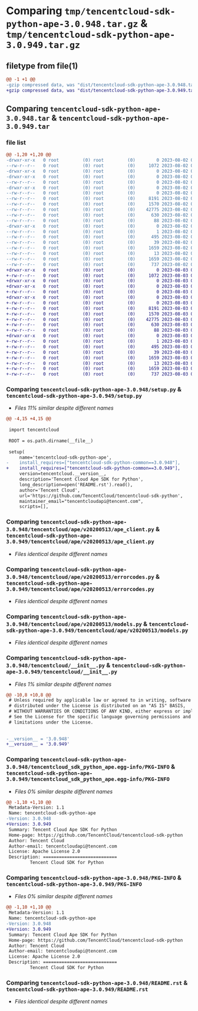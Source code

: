 # Comparing `tmp/tencentcloud-sdk-python-ape-3.0.948.tar.gz` & `tmp/tencentcloud-sdk-python-ape-3.0.949.tar.gz`

## filetype from file(1)

```diff
@@ -1 +1 @@
-gzip compressed data, was "dist/tencentcloud-sdk-python-ape-3.0.948.tar", last modified: Wed Aug  2 00:22:37 2023, max compression
+gzip compressed data, was "dist/tencentcloud-sdk-python-ape-3.0.949.tar", last modified: Thu Aug  3 00:18:56 2023, max compression
```

## Comparing `tencentcloud-sdk-python-ape-3.0.948.tar` & `tencentcloud-sdk-python-ape-3.0.949.tar`

### file list

```diff
@@ -1,20 +1,20 @@
-drwxr-xr-x   0 root         (0) root         (0)        0 2023-08-02 00:22:37.000000 tencentcloud-sdk-python-ape-3.0.948/
--rw-r--r--   0 root         (0) root         (0)     1072 2023-08-02 00:22:37.000000 tencentcloud-sdk-python-ape-3.0.948/setup.py
-drwxr-xr-x   0 root         (0) root         (0)        0 2023-08-02 00:22:37.000000 tencentcloud-sdk-python-ape-3.0.948/tencentcloud/
-drwxr-xr-x   0 root         (0) root         (0)        0 2023-08-02 00:22:37.000000 tencentcloud-sdk-python-ape-3.0.948/tencentcloud/ape/
--rw-r--r--   0 root         (0) root         (0)        0 2023-08-02 00:22:37.000000 tencentcloud-sdk-python-ape-3.0.948/tencentcloud/ape/__init__.py
-drwxr-xr-x   0 root         (0) root         (0)        0 2023-08-02 00:22:37.000000 tencentcloud-sdk-python-ape-3.0.948/tencentcloud/ape/v20200513/
--rw-r--r--   0 root         (0) root         (0)        0 2023-08-02 00:22:37.000000 tencentcloud-sdk-python-ape-3.0.948/tencentcloud/ape/v20200513/__init__.py
--rw-r--r--   0 root         (0) root         (0)     8191 2023-08-02 00:22:37.000000 tencentcloud-sdk-python-ape-3.0.948/tencentcloud/ape/v20200513/ape_client.py
--rw-r--r--   0 root         (0) root         (0)     1570 2023-08-02 00:22:37.000000 tencentcloud-sdk-python-ape-3.0.948/tencentcloud/ape/v20200513/errorcodes.py
--rw-r--r--   0 root         (0) root         (0)    42775 2023-08-02 00:22:37.000000 tencentcloud-sdk-python-ape-3.0.948/tencentcloud/ape/v20200513/models.py
--rw-r--r--   0 root         (0) root         (0)      630 2023-08-02 00:22:37.000000 tencentcloud-sdk-python-ape-3.0.948/tencentcloud/__init__.py
--rw-r--r--   0 root         (0) root         (0)       88 2023-08-02 00:22:37.000000 tencentcloud-sdk-python-ape-3.0.948/setup.cfg
-drwxr-xr-x   0 root         (0) root         (0)        0 2023-08-02 00:22:37.000000 tencentcloud-sdk-python-ape-3.0.948/tencentcloud_sdk_python_ape.egg-info/
--rw-r--r--   0 root         (0) root         (0)        1 2023-08-02 00:22:37.000000 tencentcloud-sdk-python-ape-3.0.948/tencentcloud_sdk_python_ape.egg-info/dependency_links.txt
--rw-r--r--   0 root         (0) root         (0)      495 2023-08-02 00:22:37.000000 tencentcloud-sdk-python-ape-3.0.948/tencentcloud_sdk_python_ape.egg-info/SOURCES.txt
--rw-r--r--   0 root         (0) root         (0)       39 2023-08-02 00:22:37.000000 tencentcloud-sdk-python-ape-3.0.948/tencentcloud_sdk_python_ape.egg-info/requires.txt
--rw-r--r--   0 root         (0) root         (0)     1659 2023-08-02 00:22:37.000000 tencentcloud-sdk-python-ape-3.0.948/tencentcloud_sdk_python_ape.egg-info/PKG-INFO
--rw-r--r--   0 root         (0) root         (0)       13 2023-08-02 00:22:37.000000 tencentcloud-sdk-python-ape-3.0.948/tencentcloud_sdk_python_ape.egg-info/top_level.txt
--rw-r--r--   0 root         (0) root         (0)     1659 2023-08-02 00:22:37.000000 tencentcloud-sdk-python-ape-3.0.948/PKG-INFO
--rw-r--r--   0 root         (0) root         (0)      737 2023-08-02 00:22:37.000000 tencentcloud-sdk-python-ape-3.0.948/README.rst
+drwxr-xr-x   0 root         (0) root         (0)        0 2023-08-03 00:18:56.000000 tencentcloud-sdk-python-ape-3.0.949/
+-rw-r--r--   0 root         (0) root         (0)     1072 2023-08-03 00:18:56.000000 tencentcloud-sdk-python-ape-3.0.949/setup.py
+drwxr-xr-x   0 root         (0) root         (0)        0 2023-08-03 00:18:56.000000 tencentcloud-sdk-python-ape-3.0.949/tencentcloud/
+drwxr-xr-x   0 root         (0) root         (0)        0 2023-08-03 00:18:56.000000 tencentcloud-sdk-python-ape-3.0.949/tencentcloud/ape/
+-rw-r--r--   0 root         (0) root         (0)        0 2023-08-03 00:18:56.000000 tencentcloud-sdk-python-ape-3.0.949/tencentcloud/ape/__init__.py
+drwxr-xr-x   0 root         (0) root         (0)        0 2023-08-03 00:18:56.000000 tencentcloud-sdk-python-ape-3.0.949/tencentcloud/ape/v20200513/
+-rw-r--r--   0 root         (0) root         (0)        0 2023-08-03 00:18:56.000000 tencentcloud-sdk-python-ape-3.0.949/tencentcloud/ape/v20200513/__init__.py
+-rw-r--r--   0 root         (0) root         (0)     8191 2023-08-03 00:18:56.000000 tencentcloud-sdk-python-ape-3.0.949/tencentcloud/ape/v20200513/ape_client.py
+-rw-r--r--   0 root         (0) root         (0)     1570 2023-08-03 00:18:56.000000 tencentcloud-sdk-python-ape-3.0.949/tencentcloud/ape/v20200513/errorcodes.py
+-rw-r--r--   0 root         (0) root         (0)    42775 2023-08-03 00:18:56.000000 tencentcloud-sdk-python-ape-3.0.949/tencentcloud/ape/v20200513/models.py
+-rw-r--r--   0 root         (0) root         (0)      630 2023-08-03 00:18:56.000000 tencentcloud-sdk-python-ape-3.0.949/tencentcloud/__init__.py
+-rw-r--r--   0 root         (0) root         (0)       88 2023-08-03 00:18:56.000000 tencentcloud-sdk-python-ape-3.0.949/setup.cfg
+drwxr-xr-x   0 root         (0) root         (0)        0 2023-08-03 00:18:56.000000 tencentcloud-sdk-python-ape-3.0.949/tencentcloud_sdk_python_ape.egg-info/
+-rw-r--r--   0 root         (0) root         (0)        1 2023-08-03 00:18:56.000000 tencentcloud-sdk-python-ape-3.0.949/tencentcloud_sdk_python_ape.egg-info/dependency_links.txt
+-rw-r--r--   0 root         (0) root         (0)      495 2023-08-03 00:18:56.000000 tencentcloud-sdk-python-ape-3.0.949/tencentcloud_sdk_python_ape.egg-info/SOURCES.txt
+-rw-r--r--   0 root         (0) root         (0)       39 2023-08-03 00:18:56.000000 tencentcloud-sdk-python-ape-3.0.949/tencentcloud_sdk_python_ape.egg-info/requires.txt
+-rw-r--r--   0 root         (0) root         (0)     1659 2023-08-03 00:18:56.000000 tencentcloud-sdk-python-ape-3.0.949/tencentcloud_sdk_python_ape.egg-info/PKG-INFO
+-rw-r--r--   0 root         (0) root         (0)       13 2023-08-03 00:18:56.000000 tencentcloud-sdk-python-ape-3.0.949/tencentcloud_sdk_python_ape.egg-info/top_level.txt
+-rw-r--r--   0 root         (0) root         (0)     1659 2023-08-03 00:18:56.000000 tencentcloud-sdk-python-ape-3.0.949/PKG-INFO
+-rw-r--r--   0 root         (0) root         (0)      737 2023-08-03 00:18:56.000000 tencentcloud-sdk-python-ape-3.0.949/README.rst
```

### Comparing `tencentcloud-sdk-python-ape-3.0.948/setup.py` & `tencentcloud-sdk-python-ape-3.0.949/setup.py`

 * *Files 11% similar despite different names*

```diff
@@ -4,15 +4,15 @@
 
 import tencentcloud
 
 ROOT = os.path.dirname(__file__)
 
 setup(
     name='tencentcloud-sdk-python-ape',
-    install_requires=["tencentcloud-sdk-python-common==3.0.948"],
+    install_requires=["tencentcloud-sdk-python-common==3.0.949"],
     version=tencentcloud.__version__,
     description='Tencent Cloud Ape SDK for Python',
     long_description=open('README.rst').read(),
     author='Tencent Cloud',
     url='https://github.com/TencentCloud/tencentcloud-sdk-python',
     maintainer_email="tencentcloudapi@tencent.com",
     scripts=[],
```

### Comparing `tencentcloud-sdk-python-ape-3.0.948/tencentcloud/ape/v20200513/ape_client.py` & `tencentcloud-sdk-python-ape-3.0.949/tencentcloud/ape/v20200513/ape_client.py`

 * *Files identical despite different names*

### Comparing `tencentcloud-sdk-python-ape-3.0.948/tencentcloud/ape/v20200513/errorcodes.py` & `tencentcloud-sdk-python-ape-3.0.949/tencentcloud/ape/v20200513/errorcodes.py`

 * *Files identical despite different names*

### Comparing `tencentcloud-sdk-python-ape-3.0.948/tencentcloud/ape/v20200513/models.py` & `tencentcloud-sdk-python-ape-3.0.949/tencentcloud/ape/v20200513/models.py`

 * *Files identical despite different names*

### Comparing `tencentcloud-sdk-python-ape-3.0.948/tencentcloud/__init__.py` & `tencentcloud-sdk-python-ape-3.0.949/tencentcloud/__init__.py`

 * *Files 1% similar despite different names*

```diff
@@ -10,8 +10,8 @@
 # Unless required by applicable law or agreed to in writing, software
 # distributed under the License is distributed on an "AS IS" BASIS,
 # WITHOUT WARRANTIES OR CONDITIONS OF ANY KIND, either express or implied.
 # See the License for the specific language governing permissions and
 # limitations under the License.
 
 
-__version__ = '3.0.948'
+__version__ = '3.0.949'
```

### Comparing `tencentcloud-sdk-python-ape-3.0.948/tencentcloud_sdk_python_ape.egg-info/PKG-INFO` & `tencentcloud-sdk-python-ape-3.0.949/tencentcloud_sdk_python_ape.egg-info/PKG-INFO`

 * *Files 0% similar despite different names*

```diff
@@ -1,10 +1,10 @@
 Metadata-Version: 1.1
 Name: tencentcloud-sdk-python-ape
-Version: 3.0.948
+Version: 3.0.949
 Summary: Tencent Cloud Ape SDK for Python
 Home-page: https://github.com/TencentCloud/tencentcloud-sdk-python
 Author: Tencent Cloud
 Author-email: tencentcloudapi@tencent.com
 License: Apache License 2.0
 Description: ============================
         Tencent Cloud SDK for Python
```

### Comparing `tencentcloud-sdk-python-ape-3.0.948/PKG-INFO` & `tencentcloud-sdk-python-ape-3.0.949/PKG-INFO`

 * *Files 0% similar despite different names*

```diff
@@ -1,10 +1,10 @@
 Metadata-Version: 1.1
 Name: tencentcloud-sdk-python-ape
-Version: 3.0.948
+Version: 3.0.949
 Summary: Tencent Cloud Ape SDK for Python
 Home-page: https://github.com/TencentCloud/tencentcloud-sdk-python
 Author: Tencent Cloud
 Author-email: tencentcloudapi@tencent.com
 License: Apache License 2.0
 Description: ============================
         Tencent Cloud SDK for Python
```

### Comparing `tencentcloud-sdk-python-ape-3.0.948/README.rst` & `tencentcloud-sdk-python-ape-3.0.949/README.rst`

 * *Files identical despite different names*


